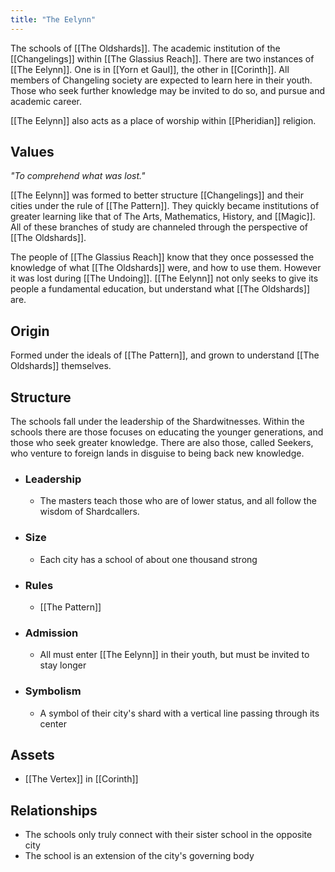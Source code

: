 ```yaml
---
title: "The Eelynn"
---
```

The schools of [[The Oldshards]]. The academic institution of the [[Changelings]] within [[The Glassius Reach]]. There are two instances of [[The Eelynn]]. One is in [[Yorn et Gaul]], the other in [[Corinth]]. All members of Changeling society are expected to learn here in their youth. Those who seek further knowledge may be invited to do so, and pursue and academic career.

[[The Eelynn]] also acts as a place of worship within [[Pheridian]] religion.

## Values
*"To comprehend what was lost."*

[[The Eelynn]] was formed to better structure [[Changelings]] and their cities under the rule of [[The Pattern]]. They quickly became institutions of greater learning like that of The Arts, Mathematics, History, and [[Magic]]. All of these branches of study are channeled through the perspective of [[The Oldshards]].

The people of [[The Glassius Reach]] know that they once possessed the knowledge of what [[The Oldshards]] were, and how to use them. However it was lost during [[The Undoing]]. [[The Eelynn]] not only seeks to give its people a fundamental education, but understand what [[The Oldshards]] are.

## Origin
Formed under the ideals of [[The Pattern]], and grown to understand [[The Oldshards]] themselves.

## Structure
The schools fall under the leadership of the Shardwitnesses. Within the schools there are those focuses on educating the younger generations, and those who seek greater knowledge. There are also those, called Seekers, who venture to foreign lands in disguise to being back new knowledge.
- ### Leadership
	- The masters teach those who are of lower status, and all follow the wisdom of Shardcallers.
- ### Size
	- Each city has a school of about one thousand strong
- ### Rules
	- [[The Pattern]]
- ### Admission
	- All must enter [[The Eelynn]] in their youth, but must be invited to stay longer
- ### Symbolism
	- A symbol of their city's shard with a vertical line passing through its center

## Assets
- [[The Vertex]] in [[Corinth]]

## Relationships
- The schools only truly connect with their sister school in the opposite city
- The school is an extension of the city's governing body